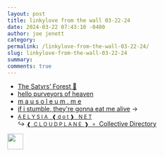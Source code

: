 ```yaml
---
layout: post
title: linkylove from the wall 03-22-24
date: 2024-03-22 07:43:10 -0400
author: joe jenett
category: 
permalink: /linkylove-from-the-wall-03-22-24/
slug: linkylove-from-the-wall-03-22-24
summary: 
comments: true
---
```

<ul class="linkylove">
	<li><a title="‘Xanthe Tynehorne’" href="https://satyrs.eu/">The Satyrs’ Forest 🍇</a></li>
	<li><a title="mala" href="https://ophanimkei.com/">hello purveyors of heaven</a></li>
	<li><a title="Q" href="https://mausoleum.me/">m a u s o l e u m . m e</a></li>
	<li><a title="erin" href="https://gensoukai.net/">if i stumble, they're gonna eat me alive</a> <span title="led to site shown below">&#8594;</span></li>
	<li><a title="Aelyn" href="https://aelysia.net/"><small>A E L Y S I A   ❰ d o t ❱   N E T</small></a><br>&#8618; <a title="cloudplane collective directory" href="https://dir.aelysia.net/"><small>❰  C L O U D P L A N E  ❱</small>  ◦  Collective Directory</a></li>
</ul>
<p><a href="https://bulltown.2022.joejenett.com/#buttons"><img src="https://iwebthings.joejenett.com/images/b22.jpg" alt="" width="36"></a></p>
<a href="https://brid.gy/publish/mastodon"></a>